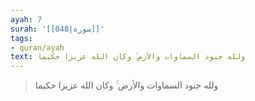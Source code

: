 ```yaml
---
ayah: 7
surah: '[[048|سورة]]'
tags:
- quran/ayah
text: ولله جنود السماوات والأرض ۚ وكان الله عزيزا حكيما
---
```

> ولله جنود السماوات والأرض ۚ وكان الله عزيزا حكيما
